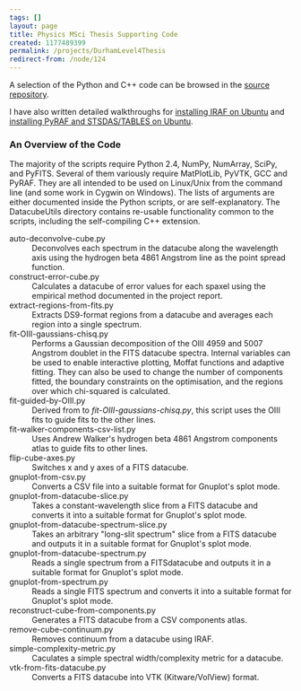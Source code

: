 ```yaml
---
tags: []
layout: page
title: Physics MSci Thesis Supporting Code
created: 1177489399
permalink: /projects/DurhamLevel4Thesis
redirect-from: /node/124
---
```

A selection of the Python and C++ code can be browsed in the <a href="http://code.mjhutchinson.com/L4ProjectPython/file/tip">source repository</a>.

I have also written detailed walkthroughs for <a href="/journal/2006-11-05/install_iraf_on_ubuntu_edgy_amd64">installing IRAF on Ubuntu</a> and <a href="/journal/2006-11-14/adding_pyraf_to_iraf_on_ubuntu_edgy">installing PyRAF and STSDAS/TABLES on Ubuntu</a>.

<h3>An Overview of the Code</h3>
The majority of the scripts require Python 2.4, NumPy, NumArray, SciPy, and PyFITS. Several of them variously require  MatPlotLib, PyVTK, GCC and PyRAF. They are all intended to be used on Linux/Unix from the command line (and some work in Cygwin on Windows). The lists of arguments are either documented inside the Python scripts, or are self-explanatory. The DatacubeUtils directory contains re-usable functionality common to the scripts, including the self-compiling C++ extension.

<dl>
<dt>auto-deconvolve-cube.py</dt><dd>Deconvolves each spectrum in the datacube along the wavelength axis using the hydrogen beta 4861 Angstrom line as the point spread function.</dd>

<dt>construct-error-cube.py</dt><dd>Calculates a datacube of error values for each spaxel using the empirical method documented in the project report.</dd>

<dt>extract-regions-from-fits.py</dt><dd>Extracts DS9-format regions from a datacube and averages each region into a single spectrum.</dd>

<dt>fit-OIII-gaussians-chisq.py</dt><dd>Performs a Gaussian decomposition of the OIII 4959 and 5007 Angstrom doublet in the FITS datacube spectra. Internal variables can be used to enable interactive plotting, Moffat functions and adaptive fitting. They can also be used to change the number of components fitted, the boundary constraints on the optimisation, and the regions over which chi-squared is calculated.</dd>

<dt>fit-guided-by-OIII.py</dt><dd>Derived from to <em>fit-OIII-gaussians-chisq.py</em>, this script uses the OIII fits to guide fits to the other lines.</dd>

<dt>fit-walker-components-csv-list.py</dt><dd>Uses Andrew Walker's hydrogen beta 4861 Angstrom components atlas to guide fits to other lines.</dd>

<dt>flip-cube-axes.py</dt><dd>Switches x and y axes of a FITS datacube.</dd>

<dt>gnuplot-from-csv.py</dt><dd>Converts a CSV file into a suitable format for Gnuplot's splot mode.</dd>

<dt>gnuplot-from-datacube-slice.py</dt><dd>Takes a constant-wavelength slice from a FITS datacube and converts it into a suitable format for Gnuplot's splot mode.</dd>

<dt>gnuplot-from-datacube-spectrum-slice.py</dt><dd>Takes an arbitrary "long-slit spectrum" slice from a FITS datacube and outputs it in a suitable format for Gnuplot's splot mode.</dd>

<dt>gnuplot-from-datacube-spectrum.py</dt><dd>Reads a single spectrum from a FITSdatacube and outputs it in a suitable format for Gnuplot's splot mode.</dd>

<dt>gnuplot-from-spectrum.py</dt><dd>Reads a single FITS spectrum and converts it into a suitable format for Gnuplot's splot mode.</dd>

<dt>reconstruct-cube-from-components.py</dt><dd>Generates a FITS datacube from a CSV components atlas.</dd>

<dt>remove-cube-continuum.py</dt><dd>Removes continuum from a datacube using IRAF.</dd>

<dt>simple-complexity-metric.py</dt><dd>Caculates a simple spectral width/complexity metric for a datacube.</dd>

<dt>vtk-from-fits-datacube.py</dt><dd>Converts a FITS datacube into VTK (Kitware/VolView) format.</dd>
</dl>
